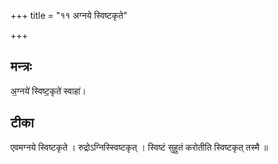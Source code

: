 +++
title = "११ अग्नये स्विष्टकृते"

+++
## मन्त्रः

अ॒ग्नये॑ स्विष्ट॒कृते॑ स्वाहा॑।  

## टीका
एवमग्नये स्विष्टकृते । रुद्रोऽग्निस्स्विष्टकृत् । स्विष्टं सुहुतं करोतीति स्विष्टकृत् तस्मै ॥

